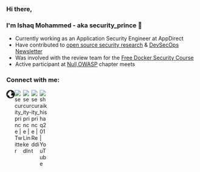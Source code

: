### Hi there, 
### I'm Ishaq Mohammed - aka security_prince 👋

- Currently working as an Application Security Engineer at AppDirect  
- Have contributed to [open source security research](https://www.exploit-db.com/?author=9086) & [DevSecOps Newsletter](https://info.practical-devsecops.com/devsecops-newsletter)  
- Was involved with the review team for the [Free Docker Security Course](https://free-courses.practical-devsecops.com/docker-security-course/)  
- Active participant at [Null,OWASP](https://null.co.in/profile/2924-ishaq) chapter meets  

### Connect with me:

[<img align="left" alt="ishaqmohammed.me" width="22px" src="https://raw.githubusercontent.com/iconic/open-iconic/master/svg/globe.svg" />][website]
[<img align="left" alt="security_prince | Twitter" width="22px" src="https://cdn.jsdelivr.net/npm/simple-icons@v3/icons/twitter.svg" />][twitter]
[<img align="left" alt="security-prince | LinkedIn" width="22px" src="https://cdn.jsdelivr.net/npm/simple-icons@v3/icons/linkedin.svg" />][linkedin]
[<img align="left" alt="security_prince | Reddit" width="22px" src="https://cdn.jsdelivr.net/npm/simple-icons@v3/icons/reddit.svg" />][reddit]
[<img align="left" alt="shaikhishaq201 | YouTube" width="22px" src="https://cdn.jsdelivr.net/npm/simple-icons@v3/icons/youtube.svg" />][youtube]



[website]: https://ishaqmohammed.me/
[twitter]: https://twitter.com/security_prince
[youtube]: https://www.youtube.com/user/shaikhishaq201/
[linkedin]: https://www.linkedin.com/in/security-prince
[reddit]: https://www.reddit.com/user/security_prince
